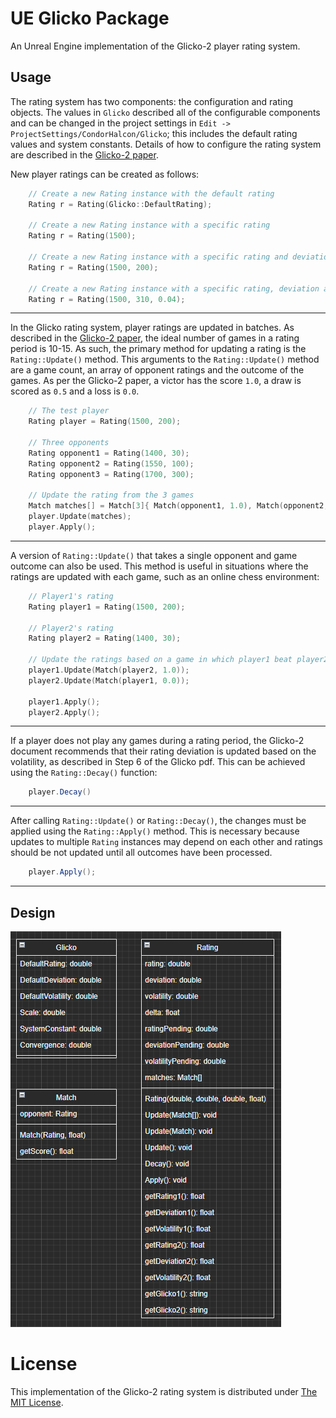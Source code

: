# UE Glicko Package
An Unreal Engine implementation of the Glicko-2 player rating system.

## Usage
The rating system has two components: the configuration and rating objects. The values in `Glicko` described all of the configurable components and can be changed in the project settings in `Edit -> ProjectSettings/CondorHalcon/Glicko`; this includes the default rating values and system constants. Details of how to configure the rating system are described in the [Glicko-2 paper](http://www.glicko.net/glicko/glicko2.pdf).

New player ratings can be created as follows:
```cpp
    // Create a new Rating instance with the default rating
    Rating r = Rating(Glicko::DefaultRating);

    // Create a new Rating instance with a specific rating
    Rating r = Rating(1500);

    // Create a new Rating instance with a specific rating and deviation
    Rating r = Rating(1500, 200);

    // Create a new Rating instance with a specific rating, deviation and volatility
    Rating r = Rating(1500, 310, 0.04);
```

---

In the Glicko rating system, player ratings are updated in batches. As described in the [Glicko-2 paper](http://www.glicko.net/glicko/glicko2.pdf), the ideal number of games in a rating period is 10-15. As such, the primary method for updating a rating is the `Rating::Update()` method. This arguments to the `Rating::Update()` method are a game count, an array of opponent ratings and the outcome of the games. As per the Glicko-2 paper, a victor has the score `1.0`, a draw is scored as `0.5` and a loss is `0.0`.

```cpp
    // The test player
    Rating player = Rating(1500, 200);

    // Three opponents
    Rating opponent1 = Rating(1400, 30);
    Rating opponent2 = Rating(1550, 100);
    Rating opponent3 = Rating(1700, 300);

    // Update the rating from the 3 games
    Match matches[] = Match[3]{ Match(opponent1, 1.0), Match(opponent2, 0), Match(opponent3, 0) };
    player.Update(matches);
    player.Apply();
```

---

A version of `Rating::Update()` that takes a single opponent and game outcome can also be used. This method is useful in situations where the ratings are updated with each game, such as an online chess environment:

```cpp
    // Player1's rating
    Rating player1 = Rating(1500, 200);

    // Player2's rating
    Rating player2 = Rating(1400, 30);

    // Update the ratings based on a game in which player1 beat player2
    player1.Update(Match(player2, 1.0));
    player2.Update(Match(player1, 0.0));

    player1.Apply();
    player2.Apply();
```

---

If a player does not play any games during a rating period, the Glicko-2 document recommends that their rating deviation is updated based on the volatility, as described in Step 6 of the Glicko pdf. This can be achieved using the `Rating::Decay()` function:

```csharp
    player.Decay()
```

---

After calling `Rating::Update()` or `Rating::Decay()`, the changes must be applied using the `Rating::Apply()` method. This is necessary because updates to multiple `Rating` instances may depend on each other and ratings should be not updated until all outcomes have been processed.

```csharp
    player.Apply();
```

---

## Design
![class diagram](./UEGlicko-ClassDiagram.png)

# License
This implementation of the Glicko-2 rating system is distributed under [The MIT License](https://opensource.org/licenses/MIT).